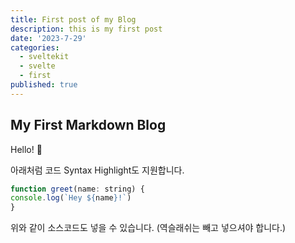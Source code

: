 ```yaml
---
title: First post of my Blog
description: this is my first post
date: '2023-7-29'
categories:
  - sveltekit
  - svelte
  - first
published: true
---
```


## My First Markdown Blog

Hello! 👋

아래처럼 코드 Syntax Highlight도 지원합니다.


```js
function greet(name: string) {
console.log(`Hey ${name}!`)
}
```

위와 같이 소스코드도 넣을 수 있습니다.
(역슬래쉬는 빼고 넣으셔야 합니다.)